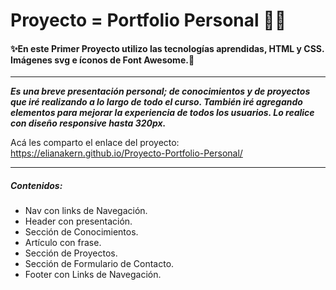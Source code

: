 # **Proyecto = Portfolio Personal 👱‍♀️**

#### ✨En este Primer Proyecto utilizo las tecnologías aprendidas, HTML y CSS. Imágenes svg e íconos de Font Awesome.💖
___

***Es una breve presentación personal; de conocimientos y de proyectos que iré realizando a lo largo de todo el curso. También iré agregando elementos para mejorar la experiencia de todos los usuarios.
Lo realice con diseño responsive hasta 320px.***

Acá les comparto el enlace del proyecto: <https://elianakern.github.io/Proyecto-Portfolio-Personal/>
___

##### Contenidos:
- Nav con links de Navegación.
- Header con presentación.
- Sección de Conocimientos.
- Artículo con frase.
- Sección de Proyectos.
- Sección de Formulario de Contacto.
- Footer con Links de Navegación.
